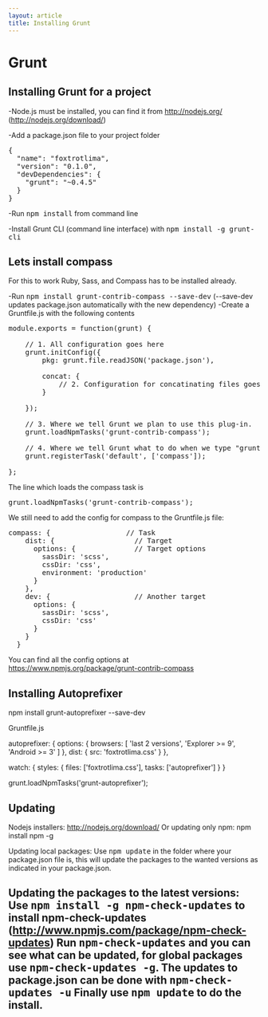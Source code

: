 ```yaml
---
layout: article
title: Installing Grunt
---
```

# Grunt

## Installing Grunt for a project

-Node.js must be installed, you can find it from <http://nodejs.org/> (<http://nodejs.org/download/>)

-Add a package.json file to your project folder

<pre>
{
  "name": "foxtrotlima",
  "version": "0.1.0",
  "devDependencies": {
    "grunt": "~0.4.5"
  }
}
</pre>

-Run <kbd>npm install</kbd> from command line

-Install Grunt CLI (command line interface) with <kbd>npm install -g grunt-cli</kbd>

## Lets install compass

For this to work Ruby, Sass, and Compass has to be installed already.

-Run <kbd>npm install grunt-contrib-compass --save-dev</kbd> (--save-dev updates package.json automatically with the new dependency)
-Create a Gruntfile.js with the following contents

<pre>
module.exports = function(grunt) {

    // 1. All configuration goes here
    grunt.initConfig({
        pkg: grunt.file.readJSON('package.json'),

        concat: {
            // 2. Configuration for concatinating files goes here.
        }

    });

    // 3. Where we tell Grunt we plan to use this plug-in.
    grunt.loadNpmTasks('grunt-contrib-compass');

    // 4. Where we tell Grunt what to do when we type "grunt" into the terminal.
    grunt.registerTask('default', ['compass']);

};
</pre>

The line which loads the compass task is <pre>grunt.loadNpmTasks('grunt-contrib-compass');</pre>

We still need to add the config for compass to the Gruntfile.js file:

<pre>
compass: {                  // Task
    dist: {                   // Target
      options: {              // Target options
        sassDir: 'scss',
        cssDir: 'css',
        environment: 'production'
      }
    },
    dev: {                    // Another target
      options: {
        sassDir: 'scss',
        cssDir: 'css'
      }
    }
  }
</pre>

You can find all the config options at <https://www.npmjs.org/package/grunt-contrib-compass>


## Installing Autoprefixer

npm install grunt-autoprefixer --save-dev

Gruntfile.js

autoprefixer: {
        options: {
          browsers: [
            'last 2 versions',
            'Explorer >= 9',
            'Android >= 3'
          ]
        },
        dist: {
          src: 'foxtrotlima.css'
        }
      },

watch: {
            styles: {
                files: ['foxtrotlima.css'],
                tasks: ['autoprefixer']
            }
        }

grunt.loadNpmTasks('grunt-autoprefixer');

## Updating

Nodejs installers: <http://nodejs.org/download/>
Or updating only npm: npm install npm -g

Updating local packages: Use <kbd>npm update</kbd> in the folder where your package.json file is,
this will update the packages to the wanted versions as indicated in your package.json.

Updating the packages to the latest versions: Use <kbd>npm install -g npm-check-updates</kbd> to install npm-check-updates (<http://www.npmjs.com/package/npm-check-updates>)
Run <kbd>npm-check-updates</kbd> and you can see what can be updated, for global packages use <kbd>npm-check-updates -g</kbd>.
The updates to package.json can be done with <kbd>npm-check-updates -u</kbd>
Finally use <kbd>npm update</kbd> to do the install.
----
